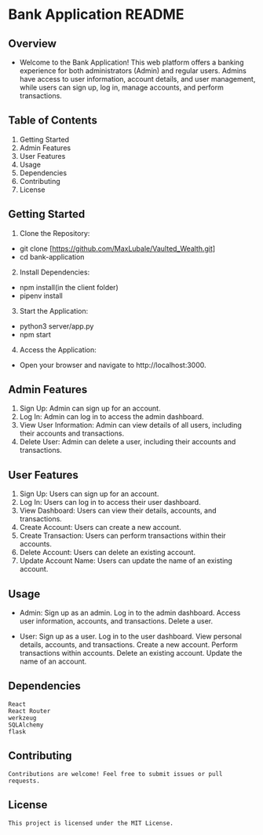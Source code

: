 # Bank Application README
## Overview
   - Welcome to the Bank Application! This web platform offers a banking experience for both administrators (Admin) and regular users. Admins have access to user information, account details, and user management, while users can sign up, log in, manage accounts, and perform transactions.

## Table of Contents
   1. Getting Started
   2. Admin Features
   3. User Features
   4. Usage
   5. Dependencies
   6. Contributing
   7. License
## Getting Started
1. Clone the Repository:
  - git clone [https://github.com/MaxLubale/Vaulted_Wealth.git]
  - cd bank-application

2. Install Dependencies:
  - npm install(in the client folder)
  - pipenv install

3. Start the Application:
  - python3 server/app.py
  - npm start

4. Access the Application:
  - Open your browser and navigate to http://localhost:3000.

## Admin Features
1. Sign Up: Admin can sign up for an account.
2. Log In: Admin can log in to access the admin dashboard.
3. View User Information: Admin can view details of all users, including their accounts and transactions.
4. Delete User: Admin can delete a user, including their accounts and transactions.

## User Features
1. Sign Up: Users can sign up for an account.
2. Log In: Users can log in to access their user dashboard.
3. View Dashboard: Users can view their details, accounts, and transactions.
4. Create Account: Users can create a new account.
5. Create Transaction: Users can perform transactions within their accounts.
6. Delete Account: Users can delete an existing account.
7. Update Account Name: Users can update the name of an existing account.

## Usage
- Admin:
    Sign up as an admin.
    Log in to the admin dashboard.
    Access user information, accounts, and transactions.
    Delete a user.

- User:
    Sign up as a user.
    Log in to the user dashboard.
    View personal details, accounts, and transactions.
    Create a new account.
    Perform transactions within accounts.
    Delete an existing account.
    Update the name of an account.

## Dependencies
    React
    React Router
    werkzeug
    SQLAlchemy
    flask

## Contributing
    Contributions are welcome! Feel free to submit issues or pull requests.

## License
    This project is licensed under the MIT License.
